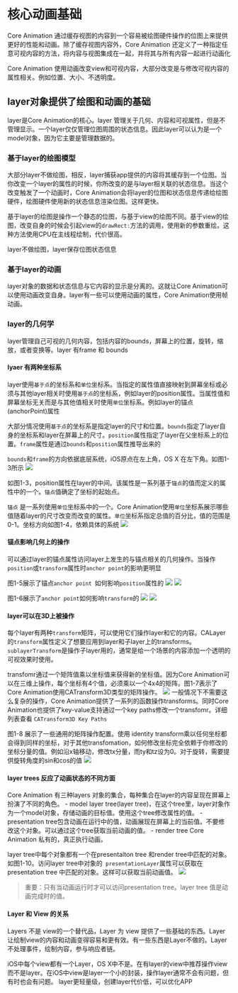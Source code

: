 # 核心动画基础

Core Animation 通过缓存视图的内容到一个容易被绘图硬件操作的位图上来提供更好的性能和动画。除了缓存视图内容外，Core Animation 还定义了一种指定任意可视内容的方法，将内容与视图集成在一起，并将其与所有内容一起进行动画化

Core Animation 使用动画改变view和可视内容，大部分改变是与修改可视内容的属性相关。例如位置、大小、不透明度。

## layer对象提供了绘图和动画的基础
layer是Core Animation的核心。layer 管理关于几何、内容和可视属性，但是不管理显示。一个layer仅仅管理位图周围的状态信息。因此layer可以认为是一个model对象，因为它主要是管理数据的。

### 基于layer的绘图模型
大部分layer不做绘图，相反，layer捕获app提供的内容将其缓存到一个位图。当你改变一个layer的属性的时候，你所改变的是与layer相关联的状态信息。当这个改变触发了一个动画时，Core Animation会将layer的位图和状态信息传递给绘图硬件，绘图硬件使用新的状态信息渲染位图。这样更快。

基于layer的绘图是操作一个静态的位图，与基于view的绘图不同。基于view的绘图，改变自身的时候会引起view的`drawRect:`方法的调用，使用新的参数重绘。这种方法使用CPU在主线程绘制，代价很高。

layer不做绘图，layer保存位图状态信息

### 基于layer的动画

layer对象的数据和状态信息与它内容的显示是分离的。这就让Core Animation可以使用动画改变自身。layer有一些可以使用动画的属性，Core Animation使用帧动画。

### layer的几何学
layer管理自己可视的几何内容，包括内容的bounds，屏幕上的位置，旋转，缩放，或者变换等。layer 有frame 和 bounds

#### lyaer 有两种坐标系
layer使用`基于点`的坐标系和`单位`坐标系。当指定的属性值直接映射到屏幕坐标或必须与其他layer相关时使用`基于点`的坐标系，例如layer的position属性。当属性值和屏幕坐标无关而是与其他值相关时使用`单位`坐标系。例如layer的锚点(anchorPoint)属性

大部分情况使用`基于点`的坐标系是指定layer的尺寸和位置。`bounds`指定了layer自身的坐标系和layer在屏幕上的尺寸。`position`属性指定了layer在父坐标系上的位置。`frame`属性是通过`bounds`和`position`属性推导出来的

`bounds`和`frame`的方向依据底层系统，iOS原点在左上角，OS X 在左下角。如图1-3所示
![](../images/Snip20171206_13.png)

如图1-3，position属性在layer的中间。该属性是一系列基于`锚点`的值而定义的属性中的一个。`锚点`值确定了坐标的起始点。

`锚点` 是一系列使用`单位`坐标系中的一个。Core Animation使用`单位`坐标系展示哪些值随着layer的尺寸改变而改变的属性。`单位`坐标系指定总值的百分比，值的范围是0-1。坐标方向如图1-4，依赖具体的系统
![](../images/Snip20171206_14.png)

#### 锚点影响几何上的操作

可以通过layer的锚点属性访问layer上发生的与锚点相关的几何操作。当操作`position`或`transform`属性时`anchor point`的影响更明显

图1-5展示了锚点`anchor point `如何影响`position`属性的
![](../images/Snip20171206_15.png)
![](../images/Snip20171206_16.png)

图1-6展示了`anchor point`如何影响`transform`的
![](../images/Snip20171206_17.png)
![](../images/Snip20171206_18.png)

#### layer可以在3D上被操作
每个layer有两种`transform`矩阵，可以使用它们操作layer和它的内容。CALayer的`transform`属性定义了想要应用到layer和子layer上的transforms。`sublayerTransform`是操作子layer用的，通常是给一个场景的内容添加一个透明的可视效果时使用。

transfomr通过一个矩阵值乘以坐标值来获得新的坐标值。因为Core Animation可以在三维上操作，每个坐标有4个值，必须乘以一个4x4的矩阵。图1-7表示了Core Animation使用CATransform3D类型的矩阵操作。
![](../images/Snip20171206_20.png)
一般情况下不需要这么复杂的操作，Core Animation提供了一系列的函数操作transforms。同时Core Animation也提供了key-value支持通过一个key paths修改一个transfomr。详细列表查看 `CATransform3D Key Paths`

图1-8 展示了一些通用的矩阵操作配置。使用 identity transform乘以任何坐标都会得到同样的坐标，对于其他transfomation，如何修改坐标完全依赖于你修改的坐标分量的值。例如沿x轴移动，修改tx分量，而ty和tz设为0。对于旋转，需要提供旋转角度的sin和cos的值
![](../images/Snip20171206_21.png)

#### layer trees 反应了动画状态的不同方面

Core Animation 有三种layers 对象的集合，每种集合在layer的内容呈现在屏幕上扮演了不同的角色。
    - model layer tree(layer tree)，在这个tree里，layer对象作为一个model对象，存储动画的目标值。使用这个tree修改属性的值。
    - presentation tree包含动画在运行中的值，动画展现在屏幕上的当前值。不要修改这个对象。可以通过这个tree获取当前动画的值。
    - render tree Core Animation 私有的，真正执行动画。
    
layer tree中每个对象都有一个在presentaiton tree 和render tree中匹配的对象。如图1-10。访问layer tree中对象的` presentationLayer`属性可以获取在  presentation tree 中匹配的对象。这样可以获取当前动画值。
![](../images/Snip20171206_23.png)

> 重要：只有当动画运行时才可以访问presentation tree。layer tree 值是动画完成时的值。

#### Layer 和 View 的关系
Layers 不是 view的一个替代品，Layer 为 view 提供了一些基础的东西。Layer 让绘制view的内容和动画变得容易和更有效。有一些东西是Layer不做的。Layer不处理事件，绘制内容，参与响应者链。

iOS中每个view都有一个Layer，OS X中不是。在有layer的view中推荐操作view而不是layer。在iOS中view是layer一个小的封装，操作layer通常不会有问题，但有时也会有问题。
layer更轻量级，创建layer代价低，可以优化APP